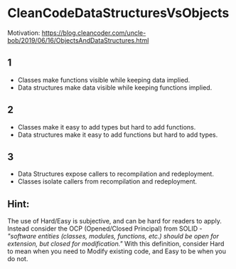 # CleanCodeDataStructuresVsObjects

Motivation: https://blog.cleancoder.com/uncle-bob/2019/06/16/ObjectsAndDataStructures.html
            
## 1
- Classes make functions visible while keeping data implied.
- Data structures make data visible while keeping functions implied.
            
## 2
- Classes make it easy to add types but hard to add functions.
- Data structures make it easy to add functions but hard to add types.
            
## 3
- Data Structures expose callers to recompilation and redeployment.
- Classes isolate callers from recompilation and redeployment.

## Hint:
The use of Hard/Easy is subjective, and can be hard for readers to apply. Instead consider the OCP (Opened/Closed Principal) from SOLID - *"software entities (classes, modules, functions, etc.) should be open for extension, but closed for modification."*
With this definition, consider Hard to mean when you need to Modify existing code, and Easy to be when you do not. 